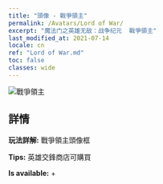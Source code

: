 ```yaml
---
title: "頭像 - 戰爭領主"
permalink: /Avatars/Lord of War/
excerpt: "魔法门之英雄无敌：战争纪元  戰爭領主"
last_modified_at: 2021-07-14
locale: cn
ref: "Lord of War.md"
toc: false
classes: wide
---
```

 ![戰爭領主](/images/a/avatarFrame_9.png)

## 詳情

 **玩法詳解:** 戰爭領主頭像框 

 **Tips:** 英雄交鋒商店可購買 

 **Is available:**  + 

